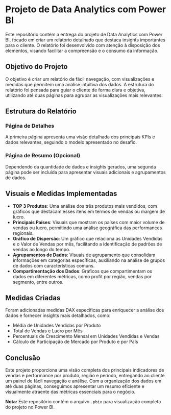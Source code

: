 # Projeto de Data Analytics com Power BI

Este repositório contém a entrega do projeto de Data Analytics com Power BI, focado em criar um relatório detalhado que destaca insights importantes para o cliente. O relatório foi desenvolvido com atenção à disposição dos elementos, visando facilitar a compreensão e o consumo da informação.

## Objetivo do Projeto

O objetivo é criar um relatório de fácil navegação, com visualizações e medidas que permitem uma análise intuitiva dos dados. A estrutura do relatório foi pensada para guiar o cliente de forma clara e objetiva, utilizando até duas páginas para agrupar as visualizações mais relevantes.

## Estrutura do Relatório

### Página de Detalhes

A primeira página apresenta uma visão detalhada dos principais KPIs e dados relevantes, seguindo o modelo apresentado no desafio. 

### Página de Resumo (Opcional)

Dependendo da quantidade de dados e insights gerados, uma segunda página pode ser incluída para apresentar visuais adicionais e agrupamentos de dados.

## Visuais e Medidas Implementadas

- **TOP 3 Produtos**: Uma análise dos três produtos mais vendidos, com gráficos que destacam esses itens em termos de vendas ou margem de lucro.
- **Principais Países**: Visuais que mostram os países com maior volume de vendas ou lucro, permitindo uma análise geográfica das performances regionais.
- **Gráfico de Dispersão**: Um gráfico que relaciona as Unidades Vendidas e o Valor de Vendas por mês, facilitando a identificação de padrões de vendas ao longo do tempo.
- **Agrupamentos de Dados**: Visuais de agrupamento que consolidam informações em categorias específicas, auxiliando na análise de grupos de dados com características comuns.
- **Compartimentação dos Dados**: Gráficos que compartimentam os dados em diferentes métricas, como profit por região, vendas por segmento, entre outros.

## Medidas Criadas

Foram adicionadas medidas DAX específicas para enriquecer a análise dos dados e fornecer insights mais detalhados, como:
- Média de Unidades Vendidas por Produto
- Total de Vendas e Lucro por Mês
- Percentuais de Crescimento Mensal em Unidades Vendidas e Vendas
- Cálculo de Participação de Mercado por Produto e por País

## Conclusão

Este projeto proporciona uma visão completa dos principais indicadores de vendas e performance por produto, região e período, entregando ao cliente um painel de fácil navegação e análise. Com a organização dos dados em até duas páginas, conseguimos apresentar um resumo eficiente e visualmente atraente das métricas essenciais para o negócio.

**Nota:** Este repositório contém o arquivo `.pbix` para visualização completa do projeto no Power BI.

